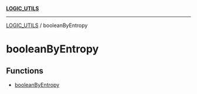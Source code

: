 [**LOGIC_UTILS**](../README.md)

***

[LOGIC_UTILS](../README.md) / booleanByEntropy

# booleanByEntropy

## Functions

- [booleanByEntropy](functions/booleanByEntropy.md)
